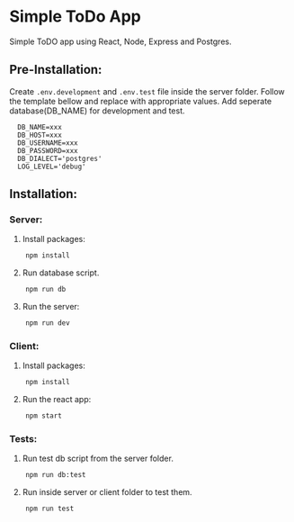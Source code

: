 # Simple ToDo App
Simple ToDO app using React, Node, Express and Postgres.

## Pre-Installation:
Create ```.env.development``` and ```.env.test``` file inside the server folder. Follow the template bellow and replace with appropriate values.
Add seperate database(DB_NAME) for development and test.
  ```
    DB_NAME=xxx
    DB_HOST=xxx
    DB_USERNAME=xxx
    DB_PASSWORD=xxx
    DB_DIALECT='postgres'
    LOG_LEVEL='debug'
  ```

## Installation:
### Server:

1. Install packages:
```cmd
    npm install
```
2. Run database script.
```cmd
    npm run db
```
3. Run the server:
```cmd
    npm run dev
```

### Client:

1. Install packages:
```cmd 
    npm install
```
2. Run the react app:
```cmd 
    npm start
```

### Tests:
1. Run test db script from the server folder.
```cmd 
    npm run db:test
```
2. Run inside server or client folder to test them.
```cmd 
    npm run test
```

